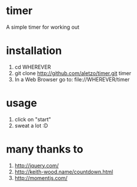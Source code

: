 timer
=====

A simple timer for working out


installation
============

1. cd WHEREVER
2. git clone http://github.com/aletzo/timer.git timer
3. In a Web Browser go to: file://WHEREVER/timer


usage
=====

1. click on "start"
2. sweat a lot :D


many thanks to
==============

1. http://jquery.com/
2. http://keith-wood.name/countdown.html
3. http://momentjs.com/



